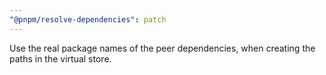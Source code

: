 ```yaml
---
"@pnpm/resolve-dependencies": patch
---
```


Use the real package names of the peer dependencies, when creating the paths in the virtual store.
